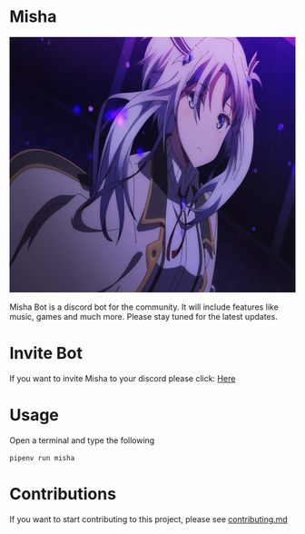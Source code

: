 # Misha

<p align="center">
	<img src="assets/misha.png" width="1000" height="450">
</p>

Misha Bot is a discord bot for the community. It will include features like music, games and much more. 
Please stay tuned for the latest updates.

# Invite Bot
If you want to invite Misha to your discord please click: [Here](#)

# Usage
Open a terminal and type the following
~~~
pipenv run misha
~~~

# Contributions
If you want to start contributing to this project, please see [contributing.md](CONTRIBUTING.md)
